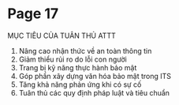 # Page 17

MỤC TIÊU CỦA TUÂN THỦ ATTT

1.  Nâng cao nhận thức về an toàn thông tin
2.  Giảm thiểu rủi ro do lỗi con người
3.  Trang bị kỹ năng thực hành bảo mật
4.  Góp phần xây dựng văn hóa bảo mật trong ITS
5.  Tăng khả năng phản ứng khi có sự cố
6.  Tuân thủ các quy định pháp luật và tiêu chuẩn